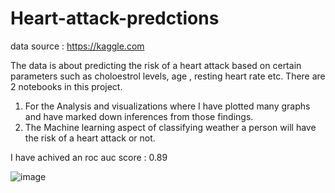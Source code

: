 # Heart-attack-predctions

data source : https://kaggle.com

The data is about predicting the risk of a heart attack based on certain parameters such as choloestrol levels, age , resting heart rate etc.
There are 2 notebooks in this project. 

1. For the Analysis and visualizations where I have plotted many graphs and have marked down inferences from those findings. 
2. The Machine learning aspect of classifying weather a person will have the risk of a heart attack or not. 

I have achived an roc auc score : 0.89 

![image](https://user-images.githubusercontent.com/20862520/156925602-26771f6b-b63a-4a18-91c5-80d823f64c15.png)
